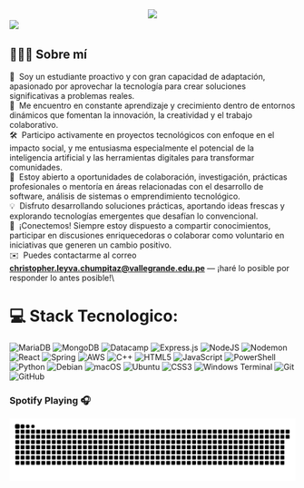 <div align="center">
  <img src="https://readme-typing-svg.herokuapp.com/?font=Roboto&weight=900&size=40=true&vCenter=true&width=500&height=70&duration=4000&color=B3B3B3&lines=Hola+a+todos!+👋;+Soy+Christopher+Leyva!;" />
</div>
<a href="https://www.youtube.com/watch?v=dQw4w9WgXcQ"><img src="https://user-images.githubusercontent.com/73097560/115834477-dbab4500-a447-11eb-908a-139a6edaec5c.gif"></a>

## 👨🏻‍💻 Sobre mí
🔭 &nbsp;Soy un estudiante proactivo y con gran capacidad de adaptación, apasionado por aprovechar la tecnología para crear soluciones significativas a problemas reales.\
🌱 &nbsp;Me encuentro en constante aprendizaje y crecimiento dentro de entornos dinámicos que fomentan la innovación, la creatividad y el trabajo colaborativo.\
🛠️ &nbsp;Participo activamente en proyectos tecnológicos con enfoque en el impacto social, y me entusiasma especialmente el potencial de la inteligencia artificial y las herramientas digitales para transformar comunidades.\
💼 &nbsp;Estoy abierto a oportunidades de colaboración, investigación, prácticas profesionales o mentoría en áreas relacionadas con el desarrollo de software, análisis de sistemas o emprendimiento tecnológico.\
💡 &nbsp;Disfruto desarrollando soluciones prácticas, aportando ideas frescas y explorando tecnologías emergentes que desafían lo convencional.\
💬 &nbsp;¡Conectemos! Siempre estoy dispuesto a compartir conocimientos, participar en discusiones enriquecedoras o colaborar como voluntario en iniciativas que generen un cambio positivo.\
✉️ &nbsp;Puedes contactarme al correo <strong>christopher.leyva.chumpitaz@vallegrande.edu.pe</strong> — ¡haré lo posible por responder lo antes posible!\
# 💻 Stack Tecnologico:
![MariaDB](https://img.shields.io/badge/MariaDB-003545?style=for-the-badge&logo=mariadb&logoColor=white) ![MongoDB](https://img.shields.io/badge/MongoDB-%234ea94b.svg?style=for-the-badge&logo=mongodb&logoColor=white) ![Datacamp](https://img.shields.io/badge/Datacamp-05192D?style=for-the-badge&logo=datacamp&logoColor=03E860) 	![Express.js](https://img.shields.io/badge/express.js-%23404d59.svg?style=for-the-badge&logo=express&logoColor=%2361DAFB) ![NodeJS](https://img.shields.io/badge/node.js-6DA55F?style=for-the-badge&logo=node.js&logoColor=white) ![Nodemon](https://img.shields.io/badge/NODEMON-%23323330.svg?style=for-the-badge&logo=nodemon&logoColor=%BBDEAD) 	![React](https://img.shields.io/badge/react-%2320232a.svg?style=for-the-badge&logo=react&logoColor=%2361DAFB) ![Spring](https://img.shields.io/badge/spring-%236DB33F.svg?style=for-the-badge&logo=spring&logoColor=white) 	![AWS](https://img.shields.io/badge/AWS-%23FF9900.svg?style=for-the-badge&logo=amazon-aws&logoColor=white) ![C++](https://img.shields.io/badge/c++-%2300599C.svg?style=for-the-badge&logo=c%2B%2B&logoColor=white) ![HTML5](https://img.shields.io/badge/html5-%23E34F26.svg?style=for-the-badge&logo=html5&logoColor=white) ![JavaScript](https://img.shields.io/badge/javascript-%23323330.svg?style=for-the-badge&logo=javascript&logoColor=%23F7DF1E) 	![PowerShell](https://img.shields.io/badge/PowerShell-%235391FE.svg?style=for-the-badge&logo=powershell&logoColor=white) ![Python](https://img.shields.io/badge/python-3670A0?style=for-the-badge&logo=python&logoColor=ffdd54) ![Debian](https://img.shields.io/badge/Debian-D70A53?style=for-the-badge&logo=debian&logoColor=white) ![macOS](https://img.shields.io/badge/mac%20os-000000?style=for-the-badge&logo=macos&logoColor=F0F0F0) ![Ubuntu](https://img.shields.io/badge/Ubuntu-E95420?style=for-the-badge&logo=ubuntu&logoColor=white) ![CSS3](https://img.shields.io/badge/css3-%231572B6.svg?style=for-the-badge&logo=css3&logoColor=white) 	![Windows Terminal](https://img.shields.io/badge/Windows%20Terminal-%234D4D4D.svg?style=for-the-badge&logo=windows-terminal&logoColor=white) ![Git](https://img.shields.io/badge/git-%23F05033.svg?style=for-the-badge&logo=git&logoColor=white) ![GitHub](https://img.shields.io/badge/github-%23121011.svg?style=for-the-badge&logo=github&logoColor=white) 

### Spotify Playing 🎧

![snake gif](https://github.com/TekyaygilFethi/TekyaygilFethi/blob/output/github-contribution-grid-snake.svg)
